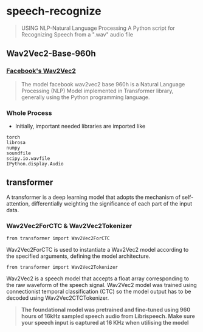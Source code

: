 # speech-recognize
> USING NLP-Natural Language Processing
A Python script for Recognizing Speech from a ".wav" audio file

## Wav2Vec2-Base-960h 

### [Facebook's Wav2Vec2](https://ai.facebook.com/blog/wav2vec-20-learning-the-structure-of-speech-from-raw-audio/)

> The model facebook wav2vec2 base 960h is a Natural Language Processing (NLP) Model implemented in Transformer library, generally using the Python programming language.


### Whole Process

- Initially, important needed libraries are imported like 

```
torch
librosa
numpy
soundfile
scipy.io.wavfile
IPython.display.Audio 
```

## transformer

A transformer is a deep learning model that adopts the mechanism of self-attention, differentially weighting the significance of each part of the input data.


### Wav2Vec2ForCTC & Wav2Vec2Tokenizer
```
from transformer import Wav2Vec2ForCTC
```
Wav2Vec2ForCTC is used to instantiate a Wav2Vec2 model according to the specified arguments, defining the model architecture.

```
from transformer import Wav2Vec2Tokenizer
```
Wav2Vec2 is a speech model that accepts a float array corresponding to the raw waveform of the speech signal. Wav2Vec2 model was trained using connectionist temporal classification (CTC) so the model output has to be decoded using Wav2Vec2CTCTokenizer.


> **The foundational model was pretrained and fine-tuned using 960 hours of 16kHz sampled speech audio from Librispeech. Make sure your speech input is captured at 16 KHz when utilising the model**
